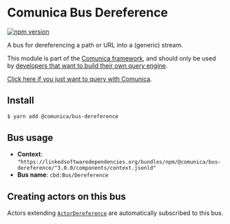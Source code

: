 # Comunica Bus Dereference

[![npm version](https://badge.fury.io/js/%40comunica%2Fbus-dereference.svg)](https://www.npmjs.com/package/@comunica/bus-dereference)

A bus for dereferencing a path or URL into a (generic) stream.

This module is part of the [Comunica framework](https://github.com/comunica/comunica),
and should only be used by [developers that want to build their own query engine](https://comunica.dev/docs/modify/).

[Click here if you just want to query with Comunica](https://comunica.dev/docs/query/).

## Install

```bash
$ yarn add @comunica/bus-dereference
```

## Bus usage

* **Context**: `"https://linkedsoftwaredependencies.org/bundles/npm/@comunica/bus-dereference/^3.0.0/components/context.jsonld"`
* **Bus name**: `cbd:Bus/Dereference`

## Creating actors on this bus

Actors extending [`ActorDereference`](https://comunica.github.io/comunica/classes/_comunica_bus_dereference.ActorDereference.html) are automatically subscribed to this bus.
